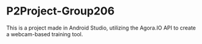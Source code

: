 # P2Project-Group206

This is a project made in Android Studio, utilizing the Agora.IO API to create a webcam-based training tool.

